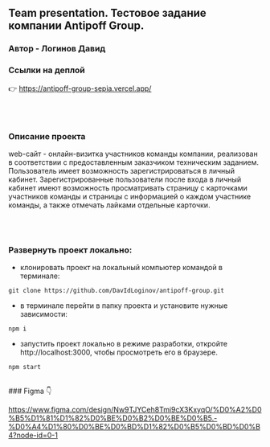 ## Team presentation. Тестовое задание компании Antipoff Group.
### Автор - Логинов Давид 

### Ссылки на деплой
👉 https://antipoff-group-sepia.vercel.app/

</br></br>
### Описание проекта
web-сайт - онлайн-визитка участников команды компании, реализован в соответствии с предоставленным заказчиком техническим заданием. Пользователь имеет возможность зарегистрироваться в личный кабинет. Зарегистрированные пользователи после входа в личный кабинет имеют возможность просматривать страницу с карточками участников команды и страницы с информацией о каждом участнике команды, а также отмечать лайками отдельные карточки.

</br></br>
### Развернуть проект локально:
- клонировать проект на локальный компьютер командой в терминале:
```
git clone https://github.com/DavIdLoginov/antipoff-group.git
```

- в терминале перейти в папку проекта и установите нужные зависимости:
```
npm i 
```
- запустить проект локально в режиме разработки, откройте http://localhost:3000, чтобы просмотреть его в браузере.

```
npm start
```
</br>
### Figma 👇

https://www.figma.com/design/Nw9TJYCeh8Tmi9cX3KxyqO/%D0%A2%D0%B5%D1%81%D1%82%D0%BE%D0%B2%D0%BE%D0%B5.-%D0%A4%D1%80%D0%BE%D0%BD%D1%82%D0%B5%D0%BD%D0%B4?node-id=0-1